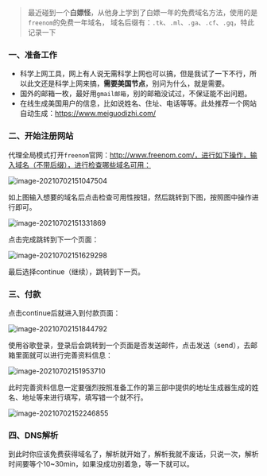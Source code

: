 > 最近碰到一个**白嫖怪**，从他身上学到了白嫖一年的免费域名方法，使用的是 `freenom`的免费一年域名， 域名后缀有：`.tk`、`.ml`、`.ga`、`.cf`、`.gq`，特此记录一下

### 一、准备工作

- 科学上网工具，网上有人说无需科学上网也可以搞，但是我试了一下不行，所以此文还是科学上网来搞，**需要美国节点**，别问为什么，就是需要。
- 国外的邮箱一枚，最好用`gmail邮箱`，别的邮箱没试过，不保证能不出问题。
- 在线生成美国用户的信息，比如说姓名、住址、电话等等。此处推荐一个网站自动生成：https://www.meiguodizhi.com/

### 二、开始注册网站

代理全局模式打开`freenom`官网：http://www.freenom.com/，进行如下操作，输入域名（不带后缀），进行检查哪些域名可用：

![image-20210702151047504](https://gitee.com/laowanye/tc/raw/master/img/image-20210702151047504.png)

如上图输入想要的域名后点击检查可用性按钮，然后跳转到下图，按照图中操作进行即可。

![image-20210702151331869](https://gitee.com/laowanye/tc/raw/master/img/image-20210702151331869.png)

点击完成跳转到下一个页面：

![image-20210702151629298](https://gitee.com/laowanye/tc/raw/master/img/image-20210702151629298.png)

最后选择continue（继续），跳转到下一页。

### 三、付款

点击continue后就进入到付款页面：

![image-20210702151844792](https://gitee.com/laowanye/tc/raw/master/img/image-20210702151844792.png)

使用谷歌登录，登录后会跳转到一个页面是否发送邮件，点击发送（send），去邮箱里面就可以进行完善资料信息：

![image-20210702151953710](https://gitee.com/laowanye/tc/raw/master/img/image-20210702151953710.png)

此时完善资料信息一定要强烈按照准备工作的第三部中提供的地址生成器生成的姓名、地址等来进行填写，填写错一个就不行。

![image-20210702152246855](https://gitee.com/laowanye/tc/raw/master/img/image-20210702152246855.png)

### 四、DNS解析

到此时你应该免费获得域名了，解析就开始了，解析我就不废话，只说一次，解析时间要等个10~30min，如果没成功别着急，等一下就可以。